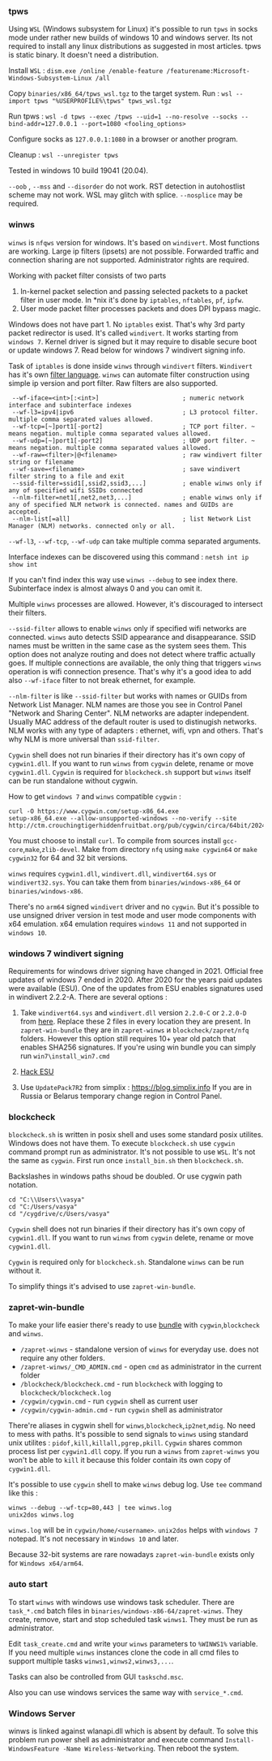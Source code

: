 ### tpws

Using `WSL` (Windows subsystem for Linux) it's possible to run `tpws` in socks mode under rather new builds of
windows 10 and windows server.
Its not required to install any linux distributions as suggested in most articles.
tpws is static binary. It doesn't need a distribution.

Install `WSL` : `dism.exe /online /enable-feature /featurename:Microsoft-Windows-Subsystem-Linux /all`

Copy `binaries/x86_64/tpws_wsl.tgz` to the target system.
Run : `wsl --import tpws "%USERPROFILE%\tpws" tpws_wsl.tgz`

Run tpws : `wsl -d tpws --exec /tpws --uid=1 --no-resolve --socks --bind-addr=127.0.0.1 --port=1080 <fooling_options>`

Configure socks as `127.0.0.1:1080` in a browser or another program.

Cleanup : `wsl --unregister tpws`

Tested in windows 10 build 19041 (20.04).

`--oob` , `--mss` and `--disorder` do not work.
RST detection in autohostlist scheme may not work.
WSL may glitch with splice. `--nosplice` may be required.


### winws

`winws` is `nfqws` version for windows. It's based on `windivert`. Most functions are working.
Large ip filters (ipsets) are not possible. Forwarded traffic and connection sharing are not supported.
Administrator rights are required.

Working with packet filter consists of two parts

1. In-kernel packet selection and passing selected packets to a packet filter in user mode.
In *nix it's done by `iptables`, `nftables`, `pf`, `ipfw`.
2. User mode packet filter processes packets and does DPI bypass magic.

Windows does not have part 1. No `iptables` exist. That's why 3rd party packet redirector is used.
It's called `windivert`. It works starting from `windows 7`. Kernel driver is signed but it may require to disable secure boot
or update windows 7. Read below for windows 7 windivert signing info.

Task of `iptables` is done inside `winws` through `windivert` filters. `Windivert` has it's own [filter language](https://reqrypt.org/windivert-doc.html#filter_language).
`winws` can automate filter construction using simple ip version and port filter. Raw filters are also supported.

```
 --wf-iface=<int>[:<int>]                       ; numeric network interface and subinterface indexes
 --wf-l3=ipv4|ipv6                              ; L3 protocol filter. multiple comma separated values allowed.
 --wf-tcp=[~]port1[-port2]                      ; TCP port filter. ~ means negation. multiple comma separated values allowed.
 --wf-udp=[~]port1[-port2]                      ; UDP port filter. ~ means negation. multiple comma separated values allowed.
 --wf-raw=<filter>|@<filename>                  ; raw windivert filter string or filename
 --wf-save=<filename>                           ; save windivert filter string to a file and exit
 --ssid-filter=ssid1[,ssid2,ssid3,...]          ; enable winws only if any of specified wifi SSIDs connected
 --nlm-filter=net1[,net2,net3,...]              ; enable winws only if any of specified NLM network is connected. names and GUIDs are accepted.
 --nlm-list[=all]                               ; list Network List Manager (NLM) networks. connected only or all.                           
```

`--wf-l3`, `--wf-tcp`, `--wf-udp` can take multiple comma separated arguments.

Interface indexes can be discovered using this command : `netsh int ip show int`

If you can't find index this way use `winws --debug` to see index there. Subinterface index is almost always 0 and you can omit it.

Multiple `winws` processes are allowed. However, it's discouraged to intersect their filters.

`--ssid-filter` allows to enable `winws` only if specified wifi networks are connected. `winws` auto detects SSID appearance and disappearance.
SSID names must be written in the same case as the system sees them. This option does not analyze routing and does not detect where traffic actually goes.
If multiple connections are available, the only thing that triggers `winws` operation is wifi connection presence. That's why it's a good idea to add also `--wf-iface` filter to not break ethernet, for example.

`--nlm-filter` is like `--ssid-filter` but works with names or GUIDs from Network List Manager. NLM names are those you see in Control Panel "Network and Sharing Center".
NLM networks are adapter independent. Usually MAC address of the default router is used to distinugish networks. NLM works with any type of adapters : ethernet, wifi, vpn and others.
That's why NLM is more universal than `ssid-filter`.

`Cygwin` shell does not run binaries if their directory has it's own copy of `cygwin1.dll`.
If you want to run `winws` from `cygwin` delete, rename or move `cygwin1.dll`.
`Cygwin` is required for `blockcheck.sh` support but `winws` itself can be run standalone without cygwin.

How to get `windows 7` and `winws` compatible `cygwin` :
```
curl -O https://www.cygwin.com/setup-x86_64.exe
setup-x86_64.exe --allow-unsupported-windows --no-verify --site http://ctm.crouchingtigerhiddenfruitbat.org/pub/cygwin/circa/64bit/2024/01/30/231215
```
You must choose to install `curl`. To compile from sources install `gcc-core`,`make`,`zlib-devel`.
Make from directory `nfq` using `make cygwin64` or `make cygwin32` for 64 and 32 bit versions.

`winws` requires `cygwin1.dll`, `windivert.dll`, `windivert64.sys` or `windivert32.sys`.
You can take them from `binaries/windows-x86_64` or `binaries/windows-x86`.

There's no `arm64` signed `windivert` driver and no `cygwin`.
But it's possible to use unsigned driver version in test mode and user mode components with x64 emulation.
x64 emulation requires `windows 11` and not supported in `windows 10`.

### windows 7 windivert signing

Requirements for windows driver signing have changed in 2021.
Official free updates of windows 7 ended in 2020.
After 2020 for the years paid updates were available (ESU).
One of the updates from ESU enables signatures used in windivert 2.2.2-A.
There are several options :

1. Take `windivert64.sys` and `windivert.dll` version `2.2.0-C` or `2.2.0-D` from [here](https://reqrypt.org/download).
Replace these 2 files in every location they are present.
In `zapret-win-bundle` they are in `zapret-winws` и `blockcheck/zapret/nfq` folders.
However this option still requires 10+ year old patch that enables SHA256 signatures.
If you're using win bundle you can simply run `win7\install_win7.cmd`

3. [Hack ESU](https://hackandpwn.com/windows-7-esu-patching)

4. Use `UpdatePack7R2` from simplix : https://blog.simplix.info
If you are in Russia or Belarus temporary change region in Control Panel.

### blockcheck

`blockcheck.sh` is written in posix shell and uses some standard posix utilites.
Windows does not have them. To execute `blockcheck.sh` use `cygwin` command prompt run as administrator.
It's not possible to use `WSL`. It's not the same as `cygwin`.
First run once `install_bin.sh` then `blockcheck.sh`.

Backslashes in windows paths shoud be doubled. Or use cygwin path notation.
```
cd "C:\\Users\\vasya"
cd "C:/Users/vasya"
cd "/cygdrive/c/Users/vasya"
```
`Cygwin` shell does not run binaries if their directory has it's own copy of `cygwin1.dll`.
If you want to run `winws` from `cygwin` delete, rename or move `cygwin1.dll`.

`Cygwin` is required only for `blockcheck.sh`. Standalone `winws` can be run without it.

To simplify things it's advised to use `zapret-win-bundle`.

### zapret-win-bundle

To make your life easier there's ready to use [bundle](https://github.com/bol-van/zapret-win-bundle) with `cygwin`,`blockcheck` and `winws`.

* `/zapret-winws` - standalone version of `winws` for everyday use. does not require any other folders.
* `/zapret-winws/_CMD_ADMIN.cmd` - open `cmd` as administrator in the current folder
* `/blockcheck/blockcheck.cmd` - run `blockcheck` with logging to `blockcheck/blockcheck.log`
* `/cygwin/cygwin.cmd` - run `cygwin` shell as current user
* `/cygwin/cygwin-admin.cmd` - run `cygwin` shell as administrator

There're aliases in cygwin shell for `winws`,`blockcheck`,`ip2net`,`mdig`. No need to mess with paths.
It's possible to send signals to `winws` using standard unix utilites : `pidof,kill,killall,pgrep,pkill`.
`Cygwin` shares common process list per `cygwin1.dll` copy. If you run a `winws` from `zapret-winws`
you won't be able to `kill` it because this folder contain its own copy of `cygwin1.dll`.

It's possible to use `cygwin` shell to make `winws` debug log. Use `tee` command like this :

```
winws --debug --wf-tcp=80,443 | tee winws.log
unix2dos winws.log
```

`winws.log` will be in `cygwin/home/<username>`. `unix2dos` helps with `windows 7` notepad. It's not necessary in `Windows 10` and later.

Because 32-bit systems are rare nowadays `zapret-win-bundle` exists only for `Windows x64/arm64`.

### auto start

To start `winws` with windows use windows task scheduler. There are `task_*.cmd` batch files in `binaries/windows-x86-64/zapret-winws`.
They create, remove, start and stop scheduled task `winws1`. They must be run as administrator.

Edit `task_create.cmd` and write your `winws` parameters to `%WINWS1%` variable. If you need multiple `winws` instances
clone the code in all cmd files to support multiple tasks `winws1,winws2,winws3,...`.

Tasks can also be controlled from GUI `taskschd.msc`.

Also you can use windows services the same way with `service_*.cmd`.

### Windows Server

winws is linked against wlanapi.dll which is absent by default.
To solve this problem run power shell as administrator and execute command `Install-WindowsFeature -Name Wireless-Networking`.
Then reboot the system.
